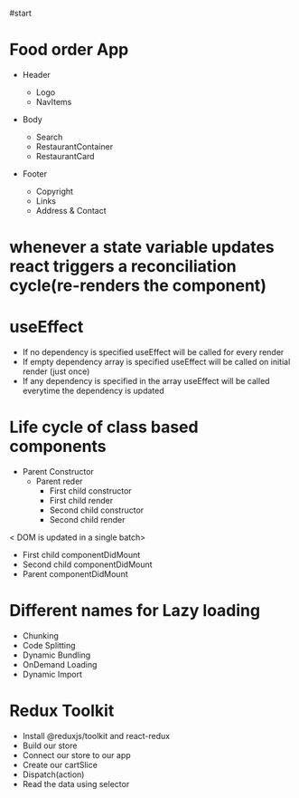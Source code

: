 #start

# Food order App

- Header

  - Logo
  - NavItems

- Body

  - Search
  - RestaurantContainer
  - RestaurantCard

- Footer

  - Copyright
  - Links
  - Address & Contact

# whenever a state variable updates react triggers a reconciliation cycle(re-renders the component)

# useEffect

- If no dependency is specified useEffect will be called for every render
- If empty dependency array is specified useEffect will be called on initial render (just once)
- If any dependency is specified in the array useEffect will be called everytime the dependency is updated

# Life cycle of class based components

- Parent Constructor
  - Parent reder
    - First child constructor
    - First child render
    - Second child constructor
    - Second child render

< DOM is updated in a single batch>

- First child componentDidMount
- Second child componentDidMount
- Parent componentDidMount

# Different names for Lazy loading

- Chunking
- Code Splitting
- Dynamic Bundling
- OnDemand Loading
- Dynamic Import

# Redux Toolkit

- Install @reduxjs/toolkit and react-redux
- Build our store
- Connect our store to our app
- Create our cartSlice
- Dispatch(action)
- Read the data using selector
